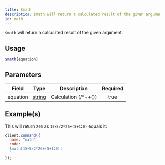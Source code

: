 ```yaml
---
title: $math
description: $math will return a calculated result of the given argument.
id: math
---
```


`$math` will return a calculated result of the given argument.

## Usage

```php
$math[equation]
```

## Parameters

| Field    | Type                                                                                              |      Description      | Required |
| -------- | ------------------------------------------------------------------------------------------------- | :-------------------: | :------: |
| equation | [string](https://developer.mozilla.org/en-US/docs/Web/JavaScript/Reference/Global_Objects/String) | Calculation (/\*-+()) |   true   |

## Example(s)

This will return `205` as `15+5/2*26+(5+120)` equals it:

```javascript
client.command({
  name: "math",
  code: `
  $math[15+5/2*26+(5+120)]
  `
});
```
